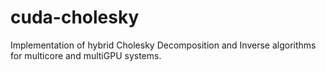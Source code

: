 cuda-cholesky
=============

Implementation of hybrid Cholesky Decomposition and Inverse algorithms for multicore and multiGPU systems.
